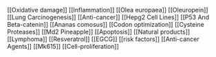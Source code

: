 [[Oxidative damage]]
[[Inflammation]]
[[Olea europaea]]
[[Oleuropein]]
[[Lung Carcinogenesis]]
[[Anti-cancer]]
[[Hepg2 Cell Lines]]
[[P53 And Beta-catenin]]
[[Ananas comosus]]
[[Codon optimization]]
[[Cysteine Proteases]]
[[Md2 Pineapple]]
[[Apoptosis]]
[[Natural products]]
[[Lymphoma]]
[[Resveratrol]]
[[EGCG]]
[[risk factors]]
[[Anti-cancer Agents]]
[[Mk615]]
[[Cell-proliferation]]
